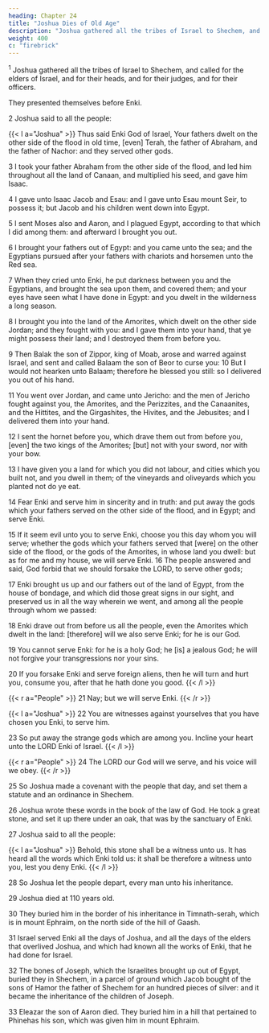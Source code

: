 ```yaml
---
heading: Chapter 24
title: "Joshua Dies of Old Age"
description: "Joshua gathered all the tribes of Israel to Shechem, and called for the elders of Israel"
weight: 400
c: "firebrick"
---
```



<sup>1</sup> Joshua gathered all the tribes of Israel to Shechem, and called for the elders of Israel, and for their heads, and for their judges, and for their officers.

They presented themselves before Enki.

2 Joshua said to all the people:


{{< l a="Joshua" >}}
Thus said Enki God of Israel, Your fathers dwelt on the other side of the flood in old time, [even] Terah, the father of Abraham, and the father of Nachor: and they served other gods. 

3 I took your father Abraham from the other side of the flood, and led him throughout all the land of Canaan, and multiplied his
seed, and gave him Isaac. 

4 I gave unto Isaac Jacob and Esau: and I gave unto Esau mount Seir, to possess it; but Jacob and his children went down into Egypt.

5 I sent Moses also and Aaron, and I plagued Egypt, according to that which I did among them: and afterward I brought you out. 

6 I brought your fathers out of Egypt: and you came unto the sea; and the Egyptians pursued after your fathers with chariots and horsemen unto the Red sea. 

7 When they cried unto Enki, he put darkness between you and the Egyptians, and brought the sea upon them, and covered them; and your eyes have seen what I have done in Egypt: and you dwelt in the wilderness a long season. 

8 I brought you into the land of the Amorites, which dwelt on the other side Jordan; and they fought with you: and I gave them into your hand, that ye might possess their land; and I destroyed them from before you. 

9 Then Balak the son of Zippor, king of Moab, arose and warred against Israel, and sent and called Balaam the son of Beor to curse you: 10 But I would not hearken unto Balaam; therefore he blessed you still: so I delivered you out of his hand.

11 You went over Jordan, and came unto Jericho: and the men of Jericho fought against you, the Amorites, and the Perizzites, and the Canaanites, and the Hittites, and the Girgashites, the Hivites, and the Jebusites; and I delivered them into your hand.

12 I sent the hornet before you, which drave them out from before you, [even] the two kings of the Amorites; [but] not with your sword, nor with your bow.

13 I have given you a land for which you did not labour, and cities which you built not, and you dwell in them; of the vineyards and oliveyards which you planted not do ye eat.

14 Fear Enki and serve him in sincerity and in truth: and put away the gods which your fathers served on the other side of the flood, and in Egypt; and serve Enki. 

15 If it seem evil unto you to serve Enki, choose you this day whom you will serve; whether the gods which your fathers served that [were] on the other side of the flood, or the gods of the Amorites, in whose land you dwell: but as for me and my house, we will serve Enki. 16 The people answered and said, God forbid that we should forsake the LORD, to serve other gods; 

17 Enki brought us up and our fathers out of the land of Egypt, from the house of bondage, and which did those great signs in our sight, and preserved us in all the way wherein we went, and among all the people through whom we passed: 

18 Enki drave out from before us all the people, even the Amorites which dwelt in the land: [therefore] will we also serve Enki; for he is our God. 

19 You cannot serve Enki: for he is a holy God; he [is] a jealous God; he will not forgive your transgressions nor your sins. 

20 If you forsake Enki and serve foreign aliens, then he will turn and hurt you, consume you, after that he hath done you good. 
{{< /l >}}


{{< r a="People" >}}
21 Nay; but we will serve Enki.
{{< /r >}}


{{< l a="Joshua" >}}
22 You are witnesses against yourselves that you have chosen you Enki, to serve him. 

<!-- And they said, [We are] witnesses. -->

23 So put away the strange gods which are among you. Incline your heart unto the LORD Enki of Israel.
{{< /l >}}


{{< r a="People" >}}
24 The LORD our God will we serve, and his voice will we obey. 
{{< /r >}}


25 So Joshua made a covenant with the people that day, and set them a statute and an ordinance in Shechem.

26 Joshua wrote these words in the book of the law of God. He took a great stone, and set it up there under an oak, that was by the sanctuary of Enki. 


27 Joshua said to all the people:

{{< l a="Joshua" >}}
Behold, this stone shall be a witness unto us. It has heard all the words which Enki told us: it shall be therefore a
witness unto you, lest you deny Enki.
{{< /l >}}


28 So Joshua let the people depart, every man unto his inheritance.

29 Joshua died at 110 years old.

30 They buried him in the border of his inheritance in Timnath-serah, which is in mount Ephraim, on the north side of the hill of Gaash.

31 Israel served Enki all the days of Joshua, and all the days of the elders that overlived Joshua, and which had known all the works of Enki, that he had done for Israel.

32 The bones of Joseph, which the Israelites brought up out of Egypt, buried they in Shechem, in a parcel of ground which Jacob bought of the sons of Hamor the father of Shechem for an hundred pieces of silver: and it became the inheritance of the children of Joseph. 

33 Eleazar the son of Aaron died. They buried him in a hill that pertained to Phinehas his son, which was given him in mount Ephraim.